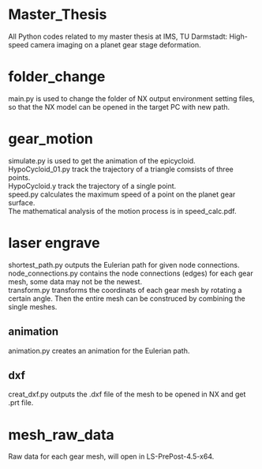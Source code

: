 # Master_Thesis
All Python codes related to my master thesis at IMS, TU Darmstadt: High-speed camera imaging on a planet gear stage deformation.

# folder_change
main.py is used to change the folder of NX output environment setting files, so that the NX model can be opened in the target PC with new path.

# gear_motion
simulate.py is used to get the animation of the epicycloid.  
HypoCycloid_01.py track the trajectory of a triangle comsists of three points.  
HypoCycloid.y track the trajectory of a single point.  
speed.py calculates the maximum speed of a point on the planet gear surface.  
The mathematical analysis of the motion process is in speed_calc.pdf.

# laser engrave
shortest_path.py outputs the Eulerian path for given node connections.  
node_connections.py contains the node connections (edges) for each gear mesh, some data may not be the newest.  
transform.py transforms the coordinats of each gear mesh by rotating a certain angle. Then the entire mesh can be construced by combining the single meshes.
## animation
animation.py creates an animation for the Eulerian path.
## dxf
creat_dxf.py outputs the .dxf file of the mesh to be opened in NX and get .prt file.

# mesh_raw_data
Raw data for each gear mesh, will open in LS-PrePost-4.5-x64.
